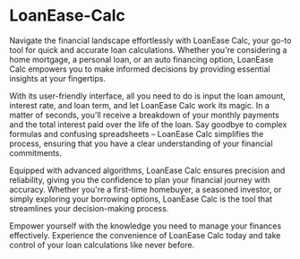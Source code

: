 # LoanEase-Calc
Navigate the financial landscape effortlessly with LoanEase Calc, your go-to tool for quick and accurate loan calculations. Whether you're considering a home mortgage, a personal loan, or an auto financing option, LoanEase Calc empowers you to make informed decisions by providing essential insights at your fingertips.

With its user-friendly interface, all you need to do is input the loan amount, interest rate, and loan term, and let LoanEase Calc work its magic. In a matter of seconds, you'll receive a breakdown of your monthly payments and the total interest paid over the life of the loan. Say goodbye to complex formulas and confusing spreadsheets – LoanEase Calc simplifies the process, ensuring that you have a clear understanding of your financial commitments.

Equipped with advanced algorithms, LoanEase Calc ensures precision and reliability, giving you the confidence to plan your financial journey with accuracy. Whether you're a first-time homebuyer, a seasoned investor, or simply exploring your borrowing options, LoanEase Calc is the tool that streamlines your decision-making process.

Empower yourself with the knowledge you need to manage your finances effectively. Experience the convenience of LoanEase Calc today and take control of your loan calculations like never before.
